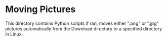 # Moving Pictures
This directory contains Python scripts if ran, moves either ".png" or ".jpg" pictures automatically from the Download directory to a specified directory in Linux. 
